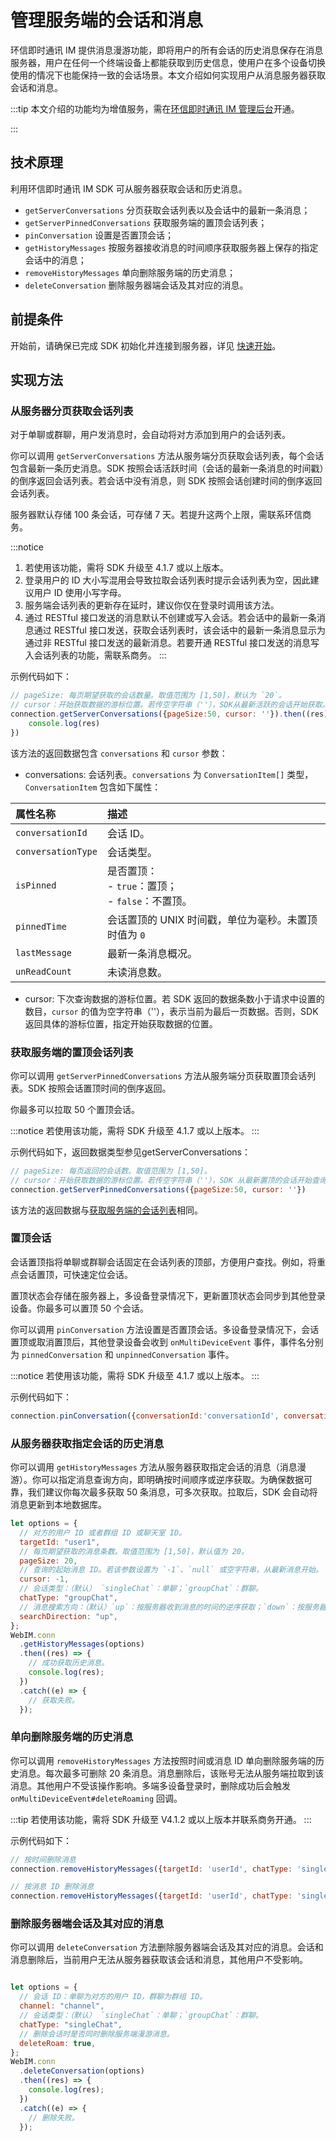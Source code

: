 # 管理服务端的会话和消息

<Toc />

环信即时通讯 IM 提供消息漫游功能，即将用户的所有会话的历史消息保存在消息服务器，用户在任何一个终端设备上都能获取到历史信息，使用户在多个设备切换使用的情况下也能保持一致的会话场景。本文介绍如何实现用户从消息服务器获取会话和消息。

:::tip
本文介绍的功能均为增值服务，需在[环信即时通讯 IM 管理后台](https://console.easemob.com/user/login)开通。

:::

## 技术原理

利用环信即时通讯 IM SDK 可从服务器获取会话和历史消息。

- `getServerConversations` 分页获取会话列表以及会话中的最新一条消息；
- `getServerPinnedConversations` 获取服务端的置顶会话列表；
- `pinConversation` 设置是否置顶会话；
- `getHistoryMessages` 按服务器接收消息的时间顺序获取服务器上保存的指定会话中的消息；
- `removeHistoryMessages` 单向删除服务端的历史消息；
- `deleteConversation` 删除服务器端会话及其对应的消息。

## 前提条件

开始前，请确保已完成 SDK 初始化并连接到服务器，详见 [快速开始](quickstart.html)。

## 实现方法

### 从服务器分页获取会话列表

对于单聊或群聊，用户发消息时，会自动将对方添加到用户的会话列表。

你可以调用 `getServerConversations` 方法从服务端分页获取会话列表，每个会话包含最新一条历史消息。SDK 按照会话活跃时间（会话的最新一条消息的时间戳）的倒序返回会话列表。若会话中没有消息，则 SDK 按照会话创建时间的倒序返回会话列表。

服务器默认存储 100 条会话，可存储 7 天。若提升这两个上限，需联系环信商务。

:::notice
1. 若使用该功能，需将 SDK 升级至 4.1.7 或以上版本。 
2. 登录用户的 ID 大小写混用会导致拉取会话列表时提示会话列表为空，因此建议用户 ID 使用小写字母。
3. 服务端会话列表的更新存在延时，建议你仅在登录时调用该方法。
4. 通过 RESTful 接口发送的消息默认不创建或写入会话。若会话中的最新一条消息通过 RESTful 接口发送，获取会话列表时，该会话中的最新一条消息显示为通过非 RESTful 接口发送的最新消息。若要开通 RESTful 接口发送的消息写入会话列表的功能，需联系商务。
:::

示例代码如下：

```javascript
// pageSize: 每页期望获取的会话数量。取值范围为 [1,50]，默认为 `20`。
// cursor：开始获取数据的游标位置。若传空字符串（''），SDK从最新活跃的会话开始获取。
connection.getServerConversations({pageSize:50, cursor: ''}).then((res)=>{
    console.log(res)
})
```
该方法的返回数据包含 `conversations` 和 `cursor` 参数：

- conversations: 会话列表。`conversations` 为 `ConversationItem[]` 类型，`ConversationItem` 包含如下属性：

| 属性名称 | 描述 |
| :--------- | :----- |
| `conversationId`  | 会话 ID。 |
| `conversationType`| 会话类型。|
| `isPinned` | 是否置顶：<br/> - `true`：置顶；<br/> - `false`：不置顶。 |
| `pinnedTime`| 会话置顶的 UNIX 时间戳，单位为毫秒。未置顶时值为 `0` |
| `lastMessage` | 最新一条消息概况。 | 
| `unReadCount` | 未读消息数。 |  

- cursor: 下次查询数据的游标位置。若 SDK 返回的数据条数小于请求中设置的数目，`cursor` 的值为空字符串（''），表示当前为最后一页数据。否则，SDK 返回具体的游标位置，指定开始获取数据的位置。

### 获取服务端的置顶会话列表

你可以调用 `getServerPinnedConversations` 方法从服务端分页获取置顶会话列表。SDK 按照会话置顶时间的倒序返回。 

你最多可以拉取 50 个置顶会话。

:::notice
若使用该功能，需将 SDK 升级至 4.1.7 或以上版本。
:::

示例代码如下，返回数据类型参见getServerConversations： 

```javascript
// pageSize: 每页返回的会话数。取值范围为 [1,50]。
// cursor：开始获取数据的游标位置。若传空字符串（''），SDK 从最新置顶的会话开始查询。
connection.getServerPinnedConversations({pageSize:50, cursor: ''})
```

该方法的返回数据与[获取服务端的会话列表](#从服务器分页获取会话列表)相同。

### 置顶会话

会话置顶指将单聊或群聊会话固定在会话列表的顶部，方便用户查找。例如，将重点会话置顶，可快速定位会话。

置顶状态会存储在服务器上，多设备登录情况下，更新置顶状态会同步到其他登录设备。你最多可以置顶 50 个会话。

你可以调用 `pinConversation` 方法设置是否置顶会话。多设备登录情况下，会话置顶或取消置顶后，其他登录设备会收到 `onMultiDeviceEvent` 事件，事件名分别为 `pinnedConversation` 和 `unpinnedConversation` 事件。

:::notice
若使用该功能，需将 SDK 升级至 4.1.7 或以上版本。
:::

示例代码如下： 

```javascript
connection.pinConversation({conversationId:'conversationId', conversationType: 'singleChat', isPinned: true})
```

### 从服务器获取指定会话的历史消息

你可以调用 `getHistoryMessages` 方法从服务器获取指定会话的消息（消息漫游）。你可以指定消息查询方向，即明确按时间顺序或逆序获取。为确保数据可靠，我们建议你每次最多获取 50 条消息，可多次获取。拉取后，SDK 会自动将消息更新到本地数据库。

```javascript
let options = {
  // 对方的用户 ID 或者群组 ID 或聊天室 ID。
  targetId: "user1",
  // 每页期望获取的消息条数。取值范围为 [1,50]，默认值为 20。
  pageSize: 20,
  // 查询的起始消息 ID。若该参数设置为 `-1`、`null` 或空字符串，从最新消息开始。
  cursor: -1,
  // 会话类型：（默认） `singleChat`：单聊；`groupChat`：群聊。
  chatType: "groupChat",
  // 消息搜索方向：（默认）`up`：按服务器收到消息的时间的逆序获取；`down`：按服务器收到消息的时间的正序获取。
  searchDirection: "up",
};
WebIM.conn
  .getHistoryMessages(options)
  .then((res) => {
    // 成功获取历史消息。
    console.log(res);
  })
  .catch((e) => {
    // 获取失败。
  });
```

### 单向删除服务端的历史消息

你可以调用 `removeHistoryMessages` 方法按照时间或消息 ID 单向删除服务端的历史消息。每次最多可删除 20 条消息。消息删除后，该账号无法从服务端拉取到该消息。其他用户不受该操作影响。多端多设备登录时，删除成功后会触发 `onMultiDeviceEvent#deleteRoaming` 回调。

:::tip
若使用该功能，需将 SDK 升级至 V4.1.2 或以上版本并联系商务开通。
:::

示例代码如下：

```javascript
// 按时间删除消息
connection.removeHistoryMessages({targetId: 'userId', chatType: 'singleChat', beforeTimeStamp: Date.now()})

// 按消息 ID 删除消息
connection.removeHistoryMessages({targetId: 'userId', chatType: 'singleChat', messageIds: ['messageId']})
```

### 删除服务器端会话及其对应的消息

你可以调用 `deleteConversation` 方法删除服务器端会话及其对应的消息。会话和消息删除后，当前用户无法从服务器获取该会话和消息，其他用户不受影响。

```javascript

let options = {
  // 会话 ID：单聊为对方的用户 ID，群聊为群组 ID。
  channel: "channel",
  // 会话类型：（默认） `singleChat`：单聊；`groupChat`：群聊。
  chatType: "singleChat",
  // 删除会话时是否同时删除服务端漫游消息。
  deleteRoam: true,
};
WebIM.conn
  .deleteConversation(options)
  .then((res) => {
    console.log(res);
  })
  .catch((e) => {
    // 删除失败。
  });
```
